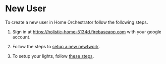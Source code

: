 # New User

To create a new user in Home Orchestrator follow the following steps.

1. Sign in at https://holistic-home-5134d.firebaseapp.com with your google account.

2. Follow the steps to [setup a new newtwork](network_setup.md).

3. To setup your lights, follow [these steps](light_setup.md).